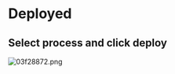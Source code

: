 # Deployed

## Select process and click deploy

![03f28872.png](:storage\5dab4aaa-72b5-491d-a669-c9c42d92aac0\03f28872.png)



